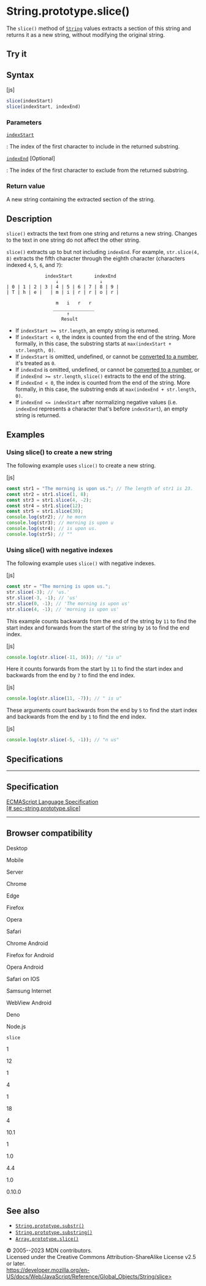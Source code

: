 String.prototype.slice()
========================

 
The `slice()` method of [`String`](../string) values extracts a section
of this string and returns it as a new string, without modifying the
original string.


 
Try it 
------

 



 
Syntax
------

 
 
 
[js]


```js
slice(indexStart)
slice(indexStart, indexEnd)
```




 
### Parameters

 

[`indexStart`](#indexstart)

:   The index of the first character to include in the returned
    substring.

[`indexEnd`](#indexend) [Optional]

:   The index of the first character to exclude from the returned
    substring.



 
### Return value 

 
A new string containing the extracted section of the string.



 
Description
-----------

 
`slice()` extracts the text from one string and returns a new string.
Changes to the text in one string do not affect the other string.

`slice()` extracts up to but not including `indexEnd`. For example,
`str.slice(4, 8)` extracts the fifth character through the eighth
character (characters indexed `4`, `5`, `6`, and `7`):

```text
              indexStart        indexEnd
                  ↓               ↓
| 0 | 1 | 2 | 3 | 4 | 5 | 6 | 7 | 8 | 9 |
| T | h | e |   | m | i | r | r | o | r |

                  m   i   r   r
                 _______________
                      ↑
                    Result
```

-   If `indexStart >= str.length`, an empty string is returned.
-   If `indexStart < 0`, the index is counted from the end of the
    string. More formally, in this case, the substring starts at
    `max(indexStart + str.length, 0)`.
-   If `indexStart` is omitted, undefined, or cannot be [converted to a
    number](../number#number_coercion), it\'s treated as `0`.
-   If `indexEnd` is omitted, undefined, or cannot be [converted to a
    number](../number#number_coercion), or if `indexEnd >= str.length`,
    `slice()` extracts to the end of the string.
-   If `indexEnd < 0`, the index is counted from the end of the string.
    More formally, in this case, the substring ends at
    `max(indexEnd + str.length, 0)`.
-   If `indexEnd <= indexStart` after normalizing negative values (i.e.
    `indexEnd` represents a character that\'s before `indexStart`), an
    empty string is returned.



 
Examples
--------


 
### Using slice() to create a new string 

 
The following example uses `slice()` to create a new string.

 
 
[js]


```js
const str1 = "The morning is upon us."; // The length of str1 is 23.
const str2 = str1.slice(1, 8);
const str3 = str1.slice(4, -2);
const str4 = str1.slice(12);
const str5 = str1.slice(30);
console.log(str2); // he morn
console.log(str3); // morning is upon u
console.log(str4); // is upon us.
console.log(str5); // ""
```




 
### Using slice() with negative indexes 

 
The following example uses `slice()` with negative indexes.

 
 
[js]


```js
const str = "The morning is upon us.";
str.slice(-3); // 'us.'
str.slice(-3, -1); // 'us'
str.slice(0, -1); // 'The morning is upon us'
str.slice(4, -1); // 'morning is upon us'
```


This example counts backwards from the end of the string by `11` to find
the start index and forwards from the start of the string by `16` to
find the end index.

 
 
[js]


```js
console.log(str.slice(-11, 16)); // "is u"
```


Here it counts forwards from the start by `11` to find the start index
and backwards from the end by `7` to find the end index.

 
 
[js]


```js
console.log(str.slice(11, -7)); // " is u"
```


These arguments count backwards from the end by `5` to find the start
index and backwards from the end by `1` to find the end index.

 
 
[js]


```js
console.log(str.slice(-5, -1)); // "n us"
```




Specifications
--------------

 
  -------------------------------------------------------------------------------------------------------------------------
  Specification
  -------------------------------------------------------------------------------------------------------------------------
  [ECMAScript Language Specification\
  [\#
  sec-string.prototype.slice]](https://tc39.es/ecma262/multipage/text-processing.html#sec-string.prototype.slice)

  -------------------------------------------------------------------------------------------------------------------------


Browser compatibility 
---------------------

 


Desktop

Mobile

Server

Chrome

Edge

Firefox

Opera

Safari

Chrome Android

Firefox for Android

Opera Android

Safari on IOS

Samsung Internet

WebView Android

Deno

Node.js

`slice`

1

12

1

4

1

18

4

10.1

1

1.0

4.4

1.0

0.10.0

 
See also 
--------

 
-   [`String.prototype.substr()`](substr)
-   [`String.prototype.substring()`](substring)
-   [`Array.prototype.slice()`](../array/slice)



 
© 2005--2023 MDN contributors.\
Licensed under the Creative Commons Attribution-ShareAlike License v2.5
or later.\
https://developer.mozilla.org/en-US/docs/Web/JavaScript/Reference/Global_Objects/String/slice>

